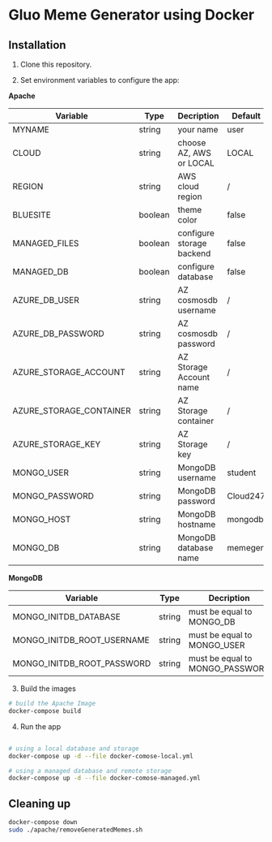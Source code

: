 # Gluo Meme Generator using Docker

## Installation

1. Clone this repository.  

2. Set environment variables to configure the app:

**Apache**  

| Variable                | Type    | Decription                | Default  |
|-------------------------|---------|---------------------------|----------|
| MYNAME                  | string  | your name                 | user     |
| CLOUD                   | string  | choose AZ, AWS or LOCAL   | LOCAL    |
| REGION                  | string  | AWS cloud region          | /        |
| BLUESITE                | boolean | theme color               | false    |
| MANAGED_FILES           | boolean | configure storage backend | false    |
| MANAGED_DB              | boolean | configure database        | false    |
| AZURE_DB_USER           | string  | AZ cosmosdb username      | /        |
| AZURE_DB_PASSWORD       | string  | AZ cosmosdb password      | /        |
| AZURE_STORAGE_ACCOUNT   | string  | AZ Storage Account name   | /        |
| AZURE_STORAGE_CONTAINER | string  | AZ Storage container      | /        |
| AZURE_STORAGE_KEY       | string  | AZ Storage key            | /        |
| MONGO_USER              | string  | MongoDB username          | student  |
| MONGO_PASSWORD          | string  | MongoDB password          | Cloud247 |
| MONGO_HOST              | string  | MongoDB hostname          | mongodb  |
| MONGO_DB                | string  | MongoDB database name     | memegen  |

**MongoDB**  

| Variable                   | Type    | Decription                      |
|----------------------------|---------|---------------------------------|
| MONGO_INITDB_DATABASE      | string  | must be equal to MONGO_DB       |
| MONGO_INITDB_ROOT_USERNAME | string  | must be equal to MONGO_USER     |
| MONGO_INITDB_ROOT_PASSWORD | string  | must be equal to MONGO_PASSWORD |

3. Build the images

```bash
# build the Apache Image
docker-compose build
```

4. Run the app
```bash

# using a local database and storage
docker-compose up -d --file docker-comose-local.yml

# using a managed database and remote storage
docker-compose up -d --file docker-comose-managed.yml

```

## Cleaning up

```bash
docker-compose down
sudo ./apache/removeGeneratedMemes.sh
```
